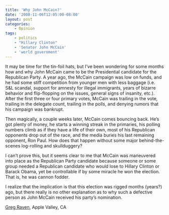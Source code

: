 ```yaml
---
title: 'Why John McCain?'
date: '2008-11-06T12:05:00-08:00'
layout: post
categories:
    - Opinion
tags:
    - politics
    - "Hillary Clinton"
    - 'Senator John McCain'
    - 'world government'
---
```


It may be time for the tin-foil hats, but I’ve been wondering for some months how and why John McCain came to be the Presidential candidate for the Republican Party. A year ago, the McCain campaign was low on funds, and he had some stiff competition from younger men with less baggage (i.e. S&amp;L scandal, support for amnesty for illegal immigrants, years of bizarre behavior and flip-flopping on the issues, general signs of insanity, etc.). After the first three or four primary votes, McCain was trailing in the vote, trailing in the delegate count, trailing in the polls, and denying rumors that his campaign was bankrupt.  
  
Then magically, a couple weeks later, McCain comes bouncing back. He’s got plenty of money, he starts a winning streak in the primaries, his polling numbers climb as if they have a life of their own, most of his Republican opponents drop out of the race, and the media buries his last remaining opponent, Ron Paul. How does that happen without some major behind-the-scenes log-rolling and skullduggery?

I can’t prove this, but it seems clear to me that McCain was maneuvered into place as the Republican Party candidate because someone or some group needed a Republican candidate who would lose to Hillary Clinton or Barack Obama, yet be controllable if by some miracle he won the election. That is, he was cannon fodder.

I realize that the implication is that this election was rigged months (years?) ago, but there really is no other explanation as to why such a defective person as John McCain received his party’s nomination.

[Greg Raven](https://www.gregraven.org/), Apple Valley, CA
